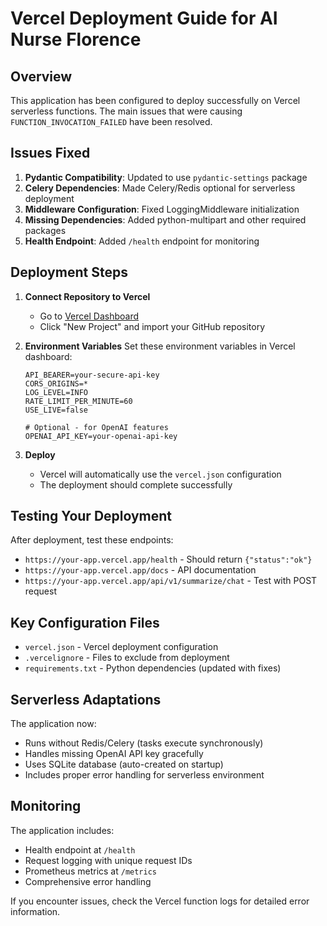 # Vercel Deployment Guide for AI Nurse Florence

## Overview

This application has been configured to deploy successfully on Vercel serverless functions. The main issues that were causing `FUNCTION_INVOCATION_FAILED` have been resolved.

## Issues Fixed

1. **Pydantic Compatibility**: Updated to use `pydantic-settings` package
2. **Celery Dependencies**: Made Celery/Redis optional for serverless deployment
3. **Middleware Configuration**: Fixed LoggingMiddleware initialization
4. **Missing Dependencies**: Added python-multipart and other required packages
5. **Health Endpoint**: Added `/health` endpoint for monitoring

## Deployment Steps

1. **Connect Repository to Vercel**
   - Go to [Vercel Dashboard](https://vercel.com/dashboard)
   - Click "New Project" and import your GitHub repository

2. **Environment Variables**
   Set these environment variables in Vercel dashboard:
   ```
   API_BEARER=your-secure-api-key
   CORS_ORIGINS=*
   LOG_LEVEL=INFO
   RATE_LIMIT_PER_MINUTE=60
   USE_LIVE=false
   
   # Optional - for OpenAI features
   OPENAI_API_KEY=your-openai-api-key
   ```

3. **Deploy**
   - Vercel will automatically use the `vercel.json` configuration
   - The deployment should complete successfully

## Testing Your Deployment

After deployment, test these endpoints:

- `https://your-app.vercel.app/health` - Should return `{"status":"ok"}`
- `https://your-app.vercel.app/docs` - API documentation
- `https://your-app.vercel.app/api/v1/summarize/chat` - Test with POST request

## Key Configuration Files

- `vercel.json` - Vercel deployment configuration
- `.vercelignore` - Files to exclude from deployment
- `requirements.txt` - Python dependencies (updated with fixes)

## Serverless Adaptations

The application now:
- Runs without Redis/Celery (tasks execute synchronously)
- Handles missing OpenAI API key gracefully
- Uses SQLite database (auto-created on startup)
- Includes proper error handling for serverless environment

## Monitoring

The application includes:
- Health endpoint at `/health`
- Request logging with unique request IDs
- Prometheus metrics at `/metrics`
- Comprehensive error handling

If you encounter issues, check the Vercel function logs for detailed error information.
